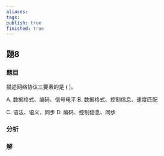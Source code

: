 ```yaml
---
aliases: 
tags: 
publish: true
finished: true
---
```

## 题8
### 题目
描述网络协议三要素的是 ( )。

A. 数据格式、编码、信号电平 B. 数据格式、控制信息、速度匹配

C. 语法、语义、同步 D. 编码、控制信息、同步
### 分析

### 解
